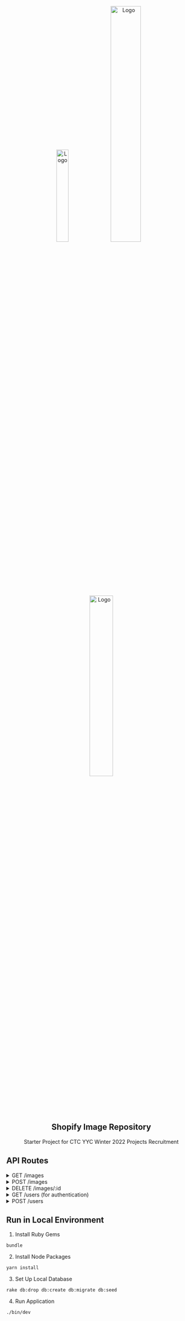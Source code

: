 <p align="center">
      <img src="https://download.logo.wine/logo/React_(web_framework)/React_(web_framework)-Logo.wine.png" alt="Logo" width="25%" height="auto">
      <img src="https://miro.medium.com/max/800/1*mUISLg4ghf6QYT_f1-cnlg.png" alt="Logo" width="40%" height="auto">
      <img src="https://upload.wikimedia.org/wikipedia/commons/thumb/6/62/Ruby_On_Rails_Logo.svg/1200px-Ruby_On_Rails_Logo.svg.png" alt="Logo" width="35%" height="auto">

  <h2 align="center">Shopify Image Repository</h2>

  <p align="center">
    Starter Project for CTC YYC Winter 2022 Projects Recruitment
  </p>
</p>

## API Routes

<details>
<summary>GET /images</summary>

Queries images based on permissions level

**Query Parameters:**

`public`: boolean

`user_id`: when public is false

</details>

<details>
<summary>POST /images</summary>

Creates a new image

**Body:**

```
{
	"user_id": "1",
	"name": "private image",
	"image_url": "test",
	"public": "false"
}
```

</details>

<details>
<summary>DELETE /images/:id</summary>

Deletes an image

`id`: integer

</details>

<details>
<summary>GET /users (for authentication)</summary>

Authenticates user

**Query Parameters:**

`username`: string

`password`: string

</details>

<details>
<summary>POST /users</summary>

Creates a new user

**Body:**

```
{
	"username": "test",
	"password": "test",
	"email": "test@gmail.com"
}
```

</details>

## Run in Local Environment

1. Install Ruby Gems

```
bundle
```

2. Install Node Packages

```
yarn install
```

3. Set Up Local Database

```
rake db:drop db:create db:migrate db:seed
```

4. Run Application

```
./bin/dev
```
